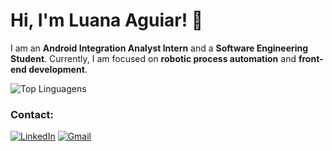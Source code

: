 # Hi, I'm Luana Aguiar! 👋

I am an **Android Integration Analyst Intern** and a **Software Engineering Student**. Currently, I am focused on **robotic process automation** and **front-end development**.

![Top Linguagens](https://github-readme-stats.vercel.app/api/top-langs/?username=aguiarl&layout=compact&theme=tokyonight)

### Contact:
[![LinkedIn](https://img.shields.io/badge/-LinkedIn-0077B5?style=flat&logo=linkedin&logoColor=white)](https://www.linkedin.com/in/laguiarswe/) [![Gmail](https://img.shields.io/badge/-Gmail-D14836?style=flat&logo=gmail&logoColor=white)](mailto:luana.aguiar2506@gmail.com)

